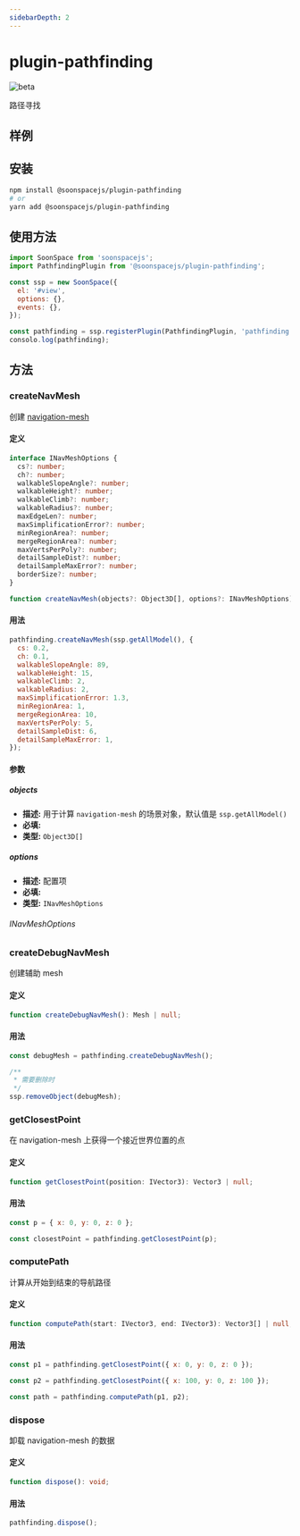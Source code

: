```yaml
---
sidebarDepth: 2
---
```


# plugin-pathfinding

![beta](https://img.shields.io/npm/v/@soonspacejs/plugin-pathfinding/latest.svg)

路径寻找

## 样例

<Docs-Iframe src="plugin/pathfinding.html" />

## 安装

```bash
npm install @soonspacejs/plugin-pathfinding
# or
yarn add @soonspacejs/plugin-pathfinding
```

## 使用方法

```js {2,10}
import SoonSpace from 'soonspacejs';
import PathfindingPlugin from '@soonspacejs/plugin-pathfinding';

const ssp = new SoonSpace({
  el: '#view',
  options: {},
  events: {},
});

const pathfinding = ssp.registerPlugin(PathfindingPlugin, 'pathfinding');
consolo.log(pathfinding);
```

## 方法

### createNavMesh

创建 [navigation-mesh](https://www.donmccurdy.com/2017/08/20/creating-a-nav-mesh-for-a-webvr-scene/)

#### 定义

```ts
interface INavMeshOptions {
  cs?: number;
  ch?: number;
  walkableSlopeAngle?: number;
  walkableHeight?: number;
  walkableClimb?: number;
  walkableRadius?: number;
  maxEdgeLen?: number;
  maxSimplificationError?: number;
  minRegionArea?: number;
  mergeRegionArea?: number;
  maxVertsPerPoly?: number;
  detailSampleDist?: number;
  detailSampleMaxError?: number;
  borderSize?: number;
}

function createNavMesh(objects?: Object3D[], options?: INavMeshOptions): void;
```

#### 用法

```js
pathfinding.createNavMesh(ssp.getAllModel(), {
  cs: 0.2,
  ch: 0.1,
  walkableSlopeAngle: 89,
  walkableHeight: 15,
  walkableClimb: 2,
  walkableRadius: 2,
  maxSimplificationError: 1.3,
  minRegionArea: 1,
  mergeRegionArea: 10,
  maxVertsPerPoly: 5,
  detailSampleDist: 6,
  detailSampleMaxError: 1,
});
```

#### 参数

##### objects

- **描述:** 用于计算 `navigation-mesh` 的场景对象，默认值是 `ssp.getAllModel()`
- **必填:** <Base-RequireIcon :isRequire="false"/>
- **类型:** `Object3D[]`

##### options

- **描述:** 配置项
- **必填:** <Base-RequireIcon :isRequire="false"/>
- **类型:** `INavMeshOptions`

###### INavMeshOptions

<Docs-Table 
    :data="[
      {
        prop: 'cs', desc: 'mesh 是体素化的，以便计算可行走的导航网格。这个参数在世界单位中定义了一个体素的宽度和深度', type: 'number', require: false, default: '0.1'
      },
      {
        prop: 'ch', desc: '和 cs 类似，用于定义高度', type: 'number', require: false, default: '0.1'
      },
      {
        prop: 'walkableSlopeAngle', desc: '最大可行走坡度', type: 'number', require: false, default: '89'
      },
      {
        prop: 'walkableHeight', desc: '允许进入的体素单位的高度', type: 'number', require: false, default: '1'
      },
      {
        prop: 'walkableClimb', desc: '可以被攀爬的体素单位', type: 'number', require: false, default: '1'
      },
      {
        prop: 'walkableRadius', desc: '体素单位的半径', type: 'number', require: false, default: '1'
      },
      {
        prop: 'maxEdgeLen', desc: '沿网格边界的轮廓边的最大允许长度。体素单位', type: 'number', require: false, default: '12'
      },
      {
        prop: 'maxSimplificationError', desc: '简化轮廓线边界边缘偏离原始轮廓线的最大距离。体素单位', type: 'number', require: false, default: '1.3'
      },
      {
        prop: 'minRegionArea', desc: '允许形成独立区域的最小单元格数量。体素单元', type: 'number', require: false, default: '8'
      },
      {
        prop: 'mergeRegionArea', desc: '如果可能的话，任何跨度计数小于此值的区域都将与更大的区域合并。体素单元', type: 'number', require: false, default: '20'
      },
      {
        prop: 'maxVertsPerPoly', desc: '在轮廓到多边形转换过程中生成的多边形所允许的最大顶点数。必须是&gt;3.', type: 'number', require: false, default: '6'
      },
      {
        prop: 'detailSampleDist', desc: '设置生成细节网格时要使用的采样距离。世界单位', type: 'number', require: false, default: '6'
      },
      {
        prop: 'detailSampleMaxError', desc: '细节网格表面应该偏离高度场数据的最大距离。世界单位', type: 'number', require: false, default: '1'
      },
      {
        prop: 'borderSize', desc: '高度场周围不可航行边界的大小', type: 'number', require: false, default: '0'
      },
    ]"
/>

### createDebugNavMesh

创建辅助 mesh

#### 定义

```ts
function createDebugNavMesh(): Mesh | null;
```

#### 用法

```js
const debugMesh = pathfinding.createDebugNavMesh();

/**
 * 需要删除时
 */
ssp.removeObject(debugMesh);
```

### getClosestPoint

在 navigation-mesh 上获得一个接近世界位置的点

#### 定义

```ts
function getClosestPoint(position: IVector3): Vector3 | null;
```

#### 用法

```js
const p = { x: 0, y: 0, z: 0 };

const closestPoint = pathfinding.getClosestPoint(p);
```

### computePath

计算从开始到结束的导航路径

#### 定义

```ts
function computePath(start: IVector3, end: IVector3): Vector3[] | null;
```

#### 用法

```js
const p1 = pathfinding.getClosestPoint({ x: 0, y: 0, z: 0 });

const p2 = pathfinding.getClosestPoint({ x: 100, y: 0, z: 100 });

const path = pathfinding.computePath(p1, p2);
```

### dispose

卸载 navigation-mesh 的数据

#### 定义

```ts
function dispose(): void;
```

#### 用法

```js
pathfinding.dispose();
```
